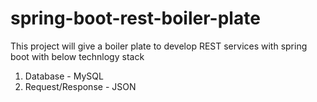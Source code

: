 # spring-boot-rest-boiler-plate

This project will give a boiler plate to develop REST services with spring boot with below technlogy stack

1. Database - MySQL
2. Request/Response - JSON
